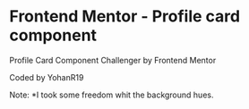 # Frontend Mentor - Profile card component

Profile Card Component Challenger by Frontend Mentor

Coded by YohanR19

Note: *I took some freedom whit the background hues.